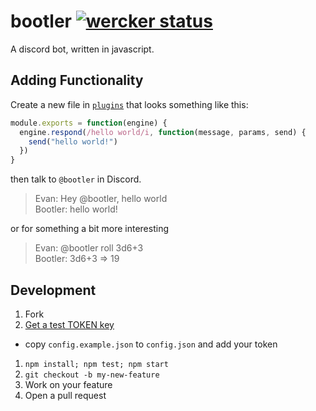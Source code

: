 # bootler [![wercker status](https://app.wercker.com/status/3e11407d5a86d397f9a520f2df3297cb/s/master "wercker status")](https://app.wercker.com/project/bykey/3e11407d5a86d397f9a520f2df3297cb)

A discord bot, written in javascript.

## Adding Functionality
Create a new file in [`plugins`](https://github.com/xori/bootler/tree/master/plugins)
that looks something like this:

```javascript
module.exports = function(engine) {
  engine.respond(/hello world/i, function(message, params, send) {
    send("hello world!")
  })
}
```

then talk to `@bootler` in Discord.

> Evan: Hey @bootler, hello world<br>
> Bootler: hello world!

or for something a bit more interesting

> Evan: @bootler roll 3d6+3<br>
> Bootler: 3d6+3 => 19

## Development

1. Fork
1. [Get a test TOKEN key](https://discordapp.com/developers/applications/me)
  * copy `config.example.json` to `config.json` and add your token
1. `npm install; npm test; npm start`
1. `git checkout -b my-new-feature`
1. Work on your feature
1. Open a pull request
